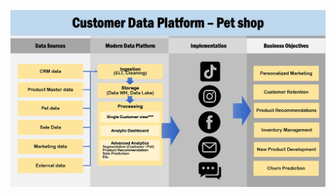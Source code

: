 ![Alt Text](https://github.com/ChawinTSR/MADT8101_Customer_Analytics/blob/a3c67f36493261ee074cf4aee2e17181a0f3810f/01_Customer%20Single%20View/Design%20Customer%20Data%20Platform/Figures/Customer%20data%20platform_Pet%20Shop.jpg)
